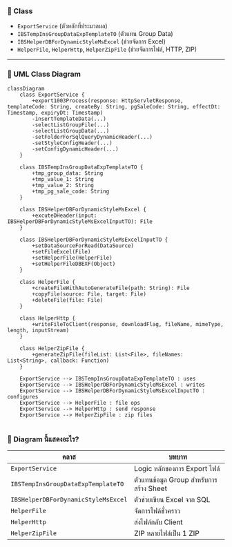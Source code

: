 ### 🧩 Class
- `ExportService` (ตัวหลักที่ประมวลผล)
- `IBSTempInsGroupDataExpTemplateTO` (ตัวแทน Group Data)
- `IBSHelperDBForDynamicStyleMsExcel` (ช่วยจัดการ Excel)
- `HelperFile`, `HelperHttp`, `HelperZipFile` (ช่วยจัดการไฟล์, HTTP, ZIP)

---

### 🧩 UML Class Diagram

```mermaid
classDiagram
    class ExportService {
        +export1003Process(response: HttpServletResponse, templateCode: String, createBy: String, pgSaleCode: String, effectDt: Timestamp, expiryDt: Timestamp)
        -insertTemplateData(...)
        -selectListGroupFile(...)
        -selectListGroupData(...)
        -setFolderForSqlQueryDynamicHeader(...)
        -setStyleConfigHeader(...)
        -setConfigDynamicHeader(...)
    }

    class IBSTempInsGroupDataExpTemplateTO {
        +tmp_group_data: String
        +tmp_value_1: String
        +tmp_value_2: String
        +tmp_pg_sale_code: String
    }

    class IBSHelperDBForDynamicStyleMsExcel {
        +excuteDHeader(input: IBSHelperDBForDynamicStyleMsExcelInputTO): File
    }

    class IBSHelperDBForDynamicStyleMsExcelInputTO {
        +setDataSourceForRead(DataSource)
        +setFileExcel(File)
        +setHelperFile(HelperFile)
        +setHelperFileDBEXF(Object)
    }

    class HelperFile {
        +createFileWithAutoGenerateFile(path: String): File
        +copyFile(source: File, target: File)
        +deleteFile(file: File)
    }

    class HelperHttp {
        +writeFileToClient(response, downloadFlag, fileName, mimeType, length, inputStream)
    }

    class HelperZipFile {
        +generateZipFile(fileList: List<File>, fileNames: List<String>, callback: Function)
    }

    ExportService --> IBSTempInsGroupDataExpTemplateTO : uses
    ExportService --> IBSHelperDBForDynamicStyleMsExcel : writes
    ExportService --> IBSHelperDBForDynamicStyleMsExcelInputTO : configures
    ExportService --> HelperFile : file ops
    ExportService --> HelperHttp : send response
    ExportService --> HelperZipFile : zip files
```
#

### 🧠 Diagram นี้แสดงอะไร?

| คลาส | บทบาท |
|------|--------|
| `ExportService` | Logic หลักของการ Export ไฟล์ |
| `IBSTempInsGroupDataExpTemplateTO` | ตัวแทนข้อมูล Group สำหรับการสร้าง Sheet |
| `IBSHelperDBForDynamicStyleMsExcel` | ตัวช่วยเขียน Excel จาก SQL |
| `HelperFile` | จัดการไฟล์ชั่วคราว |
| `HelperHttp` | ส่งไฟล์กลับ Client |
| `HelperZipFile` | ZIP หลายไฟล์เป็น 1 ZIP |
